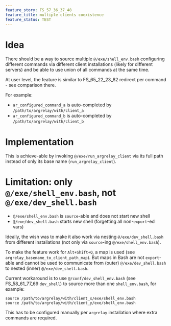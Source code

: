 ```yaml
---
feature_story: FS_57_36_37_48
feature_title: multiple clients coexistence
feature_status: TEST
---
```


# Idea

There should be a way to source multiple `@/exe/shell_env.bash` configuring
different commands via different client installations (likely for different servers)
and be able to use union of all commands at the same time.

At user level, the feature is similar to FS_65_22_23_82 redirect per command - see comparison there.

For example:
*   `ar_configured_command_a` is auto-completed by `/path/to/argrelay/with/client_a`
*   `ar_configured_command_b` is auto-completed by `/path/to/argrelay/with/client_b`

# Implementation

This is achieve-able by invoking `@/exe/run_argrelay_client` via its full path
instead of only its base name (`run_argrelay_client`).

# Limitation: only `@/exe/shell_env.bash`, not `@/exe/dev_shell.bash`

*   `@/exe/shell_env.bash` is `source`-able and does not start new shell
*   `@/exe/dev_shell.bash` starts new shell (forgetting all non-`export`-ed vars)

Ideally, the wish was to make it also work via nesting `@/exe/dev_shell.bash` from different installations
(not only via `source`-ing `@/exe/shell_env.bash`).

To make the feature work for `Alt+Shift+Q`, a map is used (see `argrelay_basename_to_client_path_map`).
But maps in Bash are not `export`-able and cannot be used
to communicate from (outer) `@/exe/dev_shell.bash` to nested (inner) `@/exe/dev_shell.bash`.

Current workaround is to use `@/conf/dev_shell_env.bash` (see FS_58_61_77_69 `dev_shell`)
to source more than one `shell_env.bash`, for example:
```
source /path/to/argrelay/with/client_x/exe/shell_env.bash
source /path/to/argrelay/with/client_y/exe/shell_env.bash
```
This has to be configured manually per `argrelay` installation where extra commands are required.
